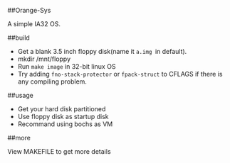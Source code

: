 ##Orange-Sys

A simple IA32 OS.

##build

- Get a blank 3.5 inch floppy disk(name it `a.img `in default).
- mkdir /mnt/floppy
- Run `make image` in 32-bit linux OS
- Try adding `fno-stack-protector` or `fpack-struct` to CFLAGS if there is any compiling problem. 

##usage

- Get your hard disk partitioned
- Use floppy disk as startup disk
- Recommand using bochs as VM

##more

View MAKEFILE to get more details